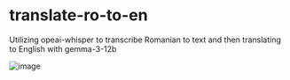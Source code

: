 # translate-ro-to-en
Utilizing opeai-whisper to transcribe Romanian to text and then translating to English with gemma-3-12b

![image](https://github.com/user-attachments/assets/ce0fcdda-cf0c-4272-a2bc-b710ebdc5928)


